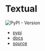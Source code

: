 # Textual

![PyPI - Version](https://img.shields.io/pypi/v/textual)

- [pypi](https://pypi.org/project/textual/)
- [docs](https://textual.textualize.io/)
- [source](https://github.com/textualize/textual/)
